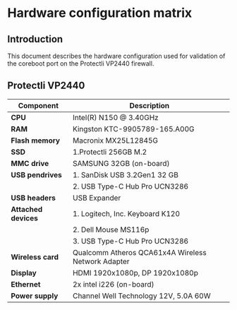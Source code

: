 # Hardware configuration matrix

## Introduction

This document describes the hardware configuration used for validation of the
coreboot port on the Protectli VP2440 firewall.

## Protectli VP2440

| Component              | Description                                              |
|------------------------|----------------------------------------------------------|
| **CPU**                | Intel(R) N150 @ 3.40GHz                                  |
| **RAM**                | Kingston KTC-9905789-165.A00G                            |
| **Flash memory**       | Macronix MX25L12845G                                     |
| **SSD**                | 1.Protectli 256GB M.2                                    |
| **MMC drive**          | SAMSUNG 32GB (on-board)                                  |
| **USB pendrives**      | 1. SanDisk USB 3.2Gen1 32 GB                             |
|                        | 2. USB Type-C Hub Pro UCN3286                            |
| **USB headers**        | USB Expander                                             |
| **Attached devices**   | 1. Logitech, Inc. Keyboard K120                          |
|                        | 2. Dell Mouse MS116p                                     |
|                        | 3. USB Type-C Hub Pro UCN3286                            |
| **Wireless card**      | Qualcomm Atheros QCA61x4A Wireless Network Adapter       |
| **Display**            | HDMI 1920x1080p, DP 1920x1080p                           |
| **Ethernet**           | 2x intel i226 (on-board)                                 |
| **Power supply**       | Channel Well Technology 12V, 5.0A 60W                    |
